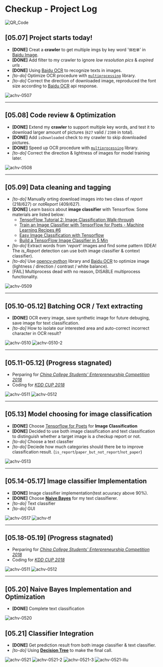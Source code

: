 # Checkup - Project Log

![QR_Code](WechatIMG138.png)

## [05.07] Project starts today!
 - __[DONE]__ Creat a __crawler__ to get multiple imgs by key word '`体检单`' in [Baidu Image](https://image.baidu.com/).
 - __[DONE]__ Add filter to my crawler to ignore _low resolution pics_ & _expired urls_ .
 - __[DONE]__ Using [Baidu OCR](https://ai.baidu.com/) to recognize texts in images.
 - _[to-do]_ Optimize OCR procedure with [`multiprocessing`](https://docs.python.org/3.6/library/multiprocessing.html) library.
 - _[to-do]_ Correct the direction of downloaded image, reproduced the font size according to [Baidu OCR](https://ai.baidu.com/) api response.

![achv-0507](./achv/achv-0507.png)

---

## [05.08] Code review & Optimization
 - __[DONE]__ Extend my __crawler__ to support multiple key words, and test it to download larger amount of pictures (`627` valid / `2300` in total).
 - __[DONE]__ Add `isDownloaded` check to my crawler to skip downloaded pictures.
 - __[DONE]__ Speed up OCR procedure with [`multiprocessing`](https://docs.python.org/3.6/library/multiprocessing.html) library.
 - _[to-do]_ Correct the direction & lightness of images for model training later.
 
![achv-0508](./achv/achv-0508.png)
 
 ---
 
 ## [05.09] Data cleaning and tagging
 - _[to-do]_ Manually orting download images into two class of _report_ (218/627) or _notReport_ (409/627).
 - __[DONE]__ Learn basics about __image classifier__ with Tensorflow. Some materials are listed below:
   - [TensorFlow Tutorial 2: Image Classification Walk-through](https://www.youtube.com/watch?v=oXpsAiSajE0)
   - [Train an Image Classifier with TensorFlow for Poets - Machine Learning Recipes #6](https://www.youtube.com/watch?v=cSKfRcEDGUs)
   - [Easy Image Classification with Tensorflow](https://www.youtube.com/watch?v=qaQofXTxkSo)
   - [Build a TensorFlow Image Classifier in 5 Min](https://www.youtube.com/watch?v=QfNvhPx5Px8)
 - _[to-do]_ Extract words from '_report_' images and find some pattern (IDEA! The _is_Report_ detection can use both image classifier & context classifier).
 - _[to-do]_ Use [opencv-python](https://pypi.org/project/opencv-python/) library and [Baidu OCR](https://ai.baidu.com/) to optimize image (lightness / direction / contrast / white balance).
 - [FAIL] Multiprocess dead with no reason, DISABLE multiprocess functionality.

![achv-0509](./achv/achv-0509.png)
 
---

## [05.10-05.12] Batching OCR / Text extracting
 - __[DONE]__ OCR every image, save synthetic image for future debuging, save image for text classification.
 - _[to-do]_ How to isolate our interested area and auto-correct incorrect character in OCR result?

![achv-0510](./achv/achv-0510.png)
![achv-0510-2](./achv/achv-0510-2.png)

---

## [05.11-05.12] (Progress stagnated)
 - Perparing for [_China College Students' Enterpreneurship Competition 2018_](http://www.chuangqingchun.net/)
 - Coding for [_KDD CUP 2018_](https://biendata.com/competition/kdd_2018/)

![achv-0511](./achv/KDD.jpg)
![achv-0512](./achv/cqc.png)

---

## [05.13] Model choosing for image classification
 - __[DONE]__ Choose [Tensorflow for Poets](https://codelabs.developers.google.com/codelabs/tensorflow-for-poets/#0) for __Image Classification__
 - __[DONE]__ Decided to use both image classification and text classification to distinguish whether a target image is a checkup report or not.
 - _[to-do]_ Choose a text classfier
 - _[to-do]_ Deciede how much categories should there be to improve classification result. (`is_report`/`paper_but_not_report`/`not_paper`)

![achv-0513](./achv/achv-0513.png)

---

## [05.14-05.17] Image classifier Implementation
 - __[DONE]__ Image classifier implementation(test acuuracy above 90%).
 - __[DONE]__ Choose [__Naive Bayes__](https://en.wikipedia.org/wiki/Naive_Bayes_classifier) for my text classifierer.
 - _[to-do]_ Text classifier
 - _[to-do]_ GUI
 
![achv-0517](./achv/achv-0517.png)
![achv-tf](./achv/tf4poets.png)
 
---

## [05.18-05.19] (Progress stagnated)
 - Perparing for [_China College Students' Enterpreneurship Competition 2018_](http://www.chuangqingchun.net/)
 - Coding for [_KDD CUP 2018_](https://biendata.com/competition/kdd_2018/)

![achv-0511](./achv/KDD.jpg)
![achv-0512](./achv/cqc.png)

---

## [05.20] Naive Bayes Implementation and Optimization
 - __[DONE]__ Complete text classification

![achv-0520](./achv/achv-0520.png)

## [05.21] Classifier Integration
 - __[DONE]__ Get prediction result from both image classifier & text classifier.
 - _[to-do]_ Using [__Decision Tree__](https://en.wikipedia.org/wiki/Decision_tree) to make the final call.

![achv-0521](./achv/achv-0521.png)
![achv-0521-2](./achv/achv-0521-2.png)
![achv-0521-3](./achv/achv-0521-3.png)
![achv-0521-illu](./achv/achv-0521-illu.jpg)
